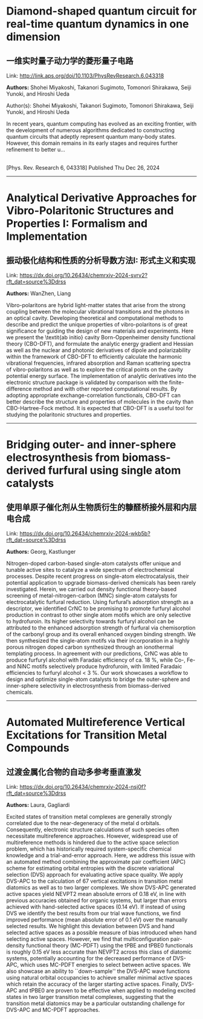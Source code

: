 # Diamond-shaped quantum circuit for real-time quantum dynamics in one dimension

## 一维实时量子动力学的菱形量子电路

Link: http://link.aps.org/doi/10.1103/PhysRevResearch.6.043318

**Authors:** Shohei Miyakoshi, Takanori Sugimoto, Tomonori Shirakawa, Seiji Yunoki, and Hiroshi Ueda

Author(s): Shohei Miyakoshi, Takanori Sugimoto, Tomonori Shirakawa, Seiji Yunoki, and Hiroshi Ueda<br /><p>In recent years, quantum computing has evolved as an exciting frontier, with the development of numerous algorithms dedicated to constructing quantum circuits that adeptly represent quantum many-body states. However, this domain remains in its early stages and requires further refinement to better u…</p><br />[Phys. Rev. Research 6, 043318] Published Thu Dec 26, 2024


---
# Analytical Derivative Approaches for Vibro-Polaritonic Structures and Properties I: Formalism and Implementation

## 振动极化结构和性质的分析导数方法I: 形式主义和实现

Link: https://dx.doi.org/10.26434/chemrxiv-2024-svrv2?rft_dat=source%3Ddrss

**Authors:** WanZhen, Liang

Vibro-polaritons are hybrid light-matter states that arise from the strong coupling between the molecular vibrational transitions and the photons in an optical cavity. Developing theoretical and computational methods to describe and predict the unique properties of vibro-polaritons is of great significance for guiding the design of new materials and experiments. Here we present the \textit{ab initio} cavity Born-Oppenheimer density functional theory (CBO-DFT), and formulate the analytic energy gradient and Hessian as well as the nuclear and photonic derivatives of dipole and polarizability within the framework of CBO-DFT to efficiently calculate the harmonic vibrational frequencies, infrared absorption and Raman scattering spectra of vibro-polaritons as well as to explore the critical points on the cavity potential energy surface. The implementation of analytic derivatives into the electronic structure package is validated by comparison with the finite-difference method and with other reported computational results. By adopting appropriate exchange-correlation functionals, CBO-DFT can better describe the structure and properties of molecules in the cavity than CBO-Hartree-Fock method. It is expected that CBO-DFT is a useful tool for studying the polaritonic structures and properties.


---
# Bridging outer- and inner-sphere electrosynthesis from biomass-derived furfural using single atom catalysts

## 使用单原子催化剂从生物质衍生的糠醛桥接外层和内层电合成

Link: https://dx.doi.org/10.26434/chemrxiv-2024-wkb5b?rft_dat=source%3Ddrss

**Authors:** Georg, Kastlunger

Nitrogen-doped carbon-based single-atom catalysts offer unique and tunable active sites to catalyze a wide spectrum of electrochemical processes. Despite recent progress on single-atom electrocatalysis, their potential application to upgrade biomass-derived chemicals has been rarely investigated. Herein, we carried out density functional theory-based screening of metal-nitrogen-carbon (MNC) single-atom catalysts for electrocatalytic furfural reduction. Using furfural’s adsorption strength as a descriptor, we identified CrNC to be promising to promote furfuryl alcohol production in contrast to other single atom motifs which are only selective to hydrofuroin. Its higher selectivity towards furfuryl alcohol can be attributed to the enhanced adsorption strength of furfural via chemisorption of the carbonyl group and its overall enhanced oxygen binding strength. We then synthesized the single-atom motifs via their incorporation in a highly porous nitrogen doped carbon synthesized through an ionothermal templating process. In agreement with our predictions, CrNC was able to produce furfuryl alcohol with Faradaic efficiency of ca. 18 %, while Co-, Fe- and NiNC motifs selectively produce hydrofuroin, with limited Faradaic efficiencies to furfuryl alcohol < 3 %. Our work showcases a workflow to design and optimize single-atom catalysts to bridge the outer-sphere and inner-sphere selectivity in electrosynthesis from biomass-derived chemicals.


---
# Automated Multireference Vertical Excitations for Transition Metal Compounds

## 过渡金属化合物的自动多参考垂直激发

Link: https://dx.doi.org/10.26434/chemrxiv-2024-nsj0f?rft_dat=source%3Ddrss

**Authors:** Laura, Gagliardi

Excited states of transition metal complexes are generally strongly correlated due to the near-degeneracy of the metal d orbitals. Consequently, electronic structure calculations of such species often necessitate multireference approaches. However, widespread use of multireference methods is hindered due to the active space selection problem, which has historically required system-specific chemical knowledge and a trial-and-error approach. Here, we address this issue with an automated method combining the approximate pair coefficient (APC) scheme for estimating orbital entropies with the discrete variational selection (DVS) approach for evaluating active space quality. We apply DVS-APC to the calculation of 67 vertical excitations in transition metal diatomics as well as to two larger complexes. We show DVS-APC generated active spaces yield NEVPT2 mean absolute errors of 0.18 eV, in line with previous accuracies obtained for organic systems, but larger than errors achieved with hand-selected active spaces (0.14 eV). If instead of using DVS we identify the best results from our trial wave functions, we find improved performance (mean absolute error of 0.1 eV) over the manually selected results. We highlight this deviation between DVS and hand selected active spaces as a possible measure of bias introduced when hand selecting active spaces. However, we find that multiconfiguration pair-density functional theory (MC-PDFT) using the tPBE and tPBE0 functionals is roughly 0.15 eV less accurate than NEVPT2 across this class of diatomic systems, potentially accounting for the decreased performance of DVS-APC, which uses MC-PDFT energies to select between active spaces. We also showcase an ability to ``down-sample'' the DVS-APC wave functions using natural orbital occupancies to achieve smaller minimal active spaces which retain the accuracy of the larger starting active spaces. Finally, DVS-APC and tPBE0 are proven to be effective when applied to modeling excited states in two larger transition metal complexes, suggesting that the transition metal diatomics may be a particular outstanding challenge for DVS-APC and MC-PDFT approaches.

